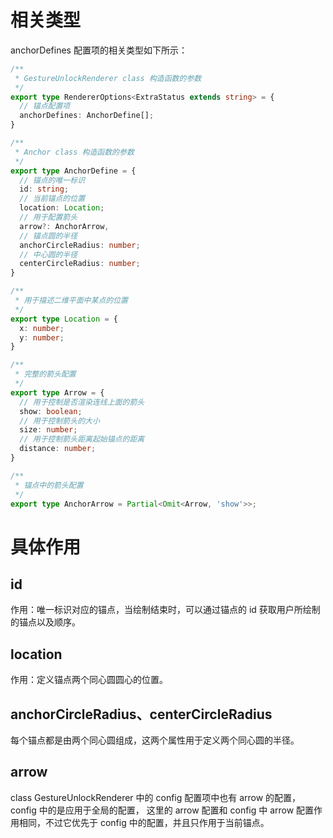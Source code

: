 # 相关类型
anchorDefines 配置项的相关类型如下所示：
```ts
/**
 * GestureUnlockRenderer class 构造函数的参数
 */
export type RendererOptions<ExtraStatus extends string> = {
  // 锚点配置项
  anchorDefines: AnchorDefine[];
}

/**
 * Anchor class 构造函数的参数
 */
export type AnchorDefine = {
  // 锚点的唯一标识
  id: string;
  // 当前锚点的位置
  location: Location;
  // 用于配置箭头
  arrow?: AnchorArrow,
  // 锚点圆的半径
  anchorCircleRadius: number;
  // 中心圆的半径
  centerCircleRadius: number;
}

/**
 * 用于描述二维平面中某点的位置
 */
export type Location = {
  x: number;
  y: number;
}

/**
 * 完整的箭头配置
 */
export type Arrow = {
  // 用于控制是否渲染连线上面的箭头
  show: boolean;
  // 用于控制箭头的大小
  size: number;
  // 用于控制箭头距离起始锚点的距离
  distance: number;
}

/**
 * 锚点中的箭头配置
 */
export type AnchorArrow = Partial<Omit<Arrow, 'show'>>;
```

# 具体作用
## id
作用：唯一标识对应的锚点，当绘制结束时，可以通过锚点的 id 获取用户所绘制的锚点以及顺序。

## location
作用：定义锚点两个同心圆圆心的位置。

## anchorCircleRadius、centerCircleRadius
每个锚点都是由两个同心圆组成，这两个属性用于定义两个同心圆的半径。

## arrow
class GestureUnlockRenderer 中的 config 配置项中也有 arrow 的配置，config 中的是应用于全局的配置，
这里的 arrow 配置和 config 中 arrow 配置作用相同，不过它优先于 config 中的配置，并且只作用于当前锚点。